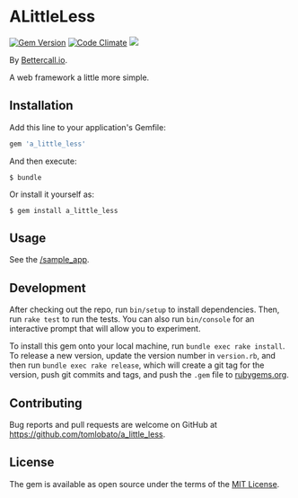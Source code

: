 # ALittleLess

[![Gem Version](https://badge.fury.io/rb/a_little_less.svg)](https://badge.fury.io/rb/a_little_less)
[![Code Climate](https://codeclimate.com/github/tomlobato/little_less.svg)](https://codeclimate.com/github/tomlobato/little_less)
![](http://ruby-gem-downloads-badge.herokuapp.com/a_little_less?type=total&label=gem%20downloads)

By [Bettercall.io](https://bettercall.io/).

A web framework a little more simple.

## Installation

Add this line to your application's Gemfile:

```ruby
gem 'a_little_less'
```

And then execute:

    $ bundle

Or install it yourself as:

    $ gem install a_little_less

## Usage

See the [/sample_app](https://github.com/tomlobato/little_less/tree/master/sample_app).

## Development

After checking out the repo, run `bin/setup` to install dependencies. Then, run `rake test` to run the tests. You can also run `bin/console` for an interactive prompt that will allow you to experiment.

To install this gem onto your local machine, run `bundle exec rake install`. To release a new version, update the version number in `version.rb`, and then run `bundle exec rake release`, which will create a git tag for the version, push git commits and tags, and push the `.gem` file to [rubygems.org](https://rubygems.org).

## Contributing

Bug reports and pull requests are welcome on GitHub at https://github.com/tomlobato/a_little_less.


## License

The gem is available as open source under the terms of the [MIT License](http://opensource.org/licenses/MIT).

